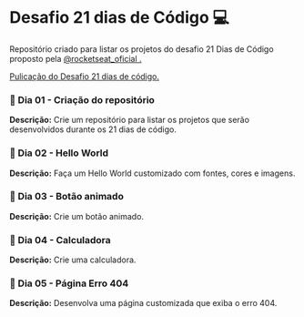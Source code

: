 # Desafio 21 dias de Código 💻
<p>Repositório criado para listar os projetos do desafio 21 Dias de Código proposto pela <a href="https://www.instagram.com/rocketseat_oficial/">@rocketseat_oficial .</a></p>
<p><a href="https://www.instagram.com/p/ChTBg1BpLGU/"> Pulicação do Desafio 21 dias de código.</a></p>

### 📅 Dia 01 - Criação do repositório

<strong>Descrição:</strong> Crie um repositório para listar os projetos que serão desenvolvidos durante os 21 dias de código.

### 📅 Dia 02 - Hello World

<strong>Descrição:</strong> Faça um Hello World customizado com fontes, cores e imagens.

### 📅 Dia 03 - Botão animado

<strong>Descrição:</strong> Crie um botão animado.

### 📅 Dia 04 - Calculadora

<strong>Descrição:</strong> Crie uma calculadora.

### 📅 Dia 05 - Página Erro 404

<strong>Descrição:</strong> Desenvolva uma página customizada que exiba o erro 404.
